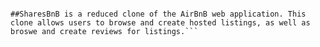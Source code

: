 ```#SharesBnB - A Clone of AirBnB

##SharesBnB is a reduced clone of the AirBnB web application. This clone allows users to browse and create hosted listings, as well as broswe and create reviews for listings.```

